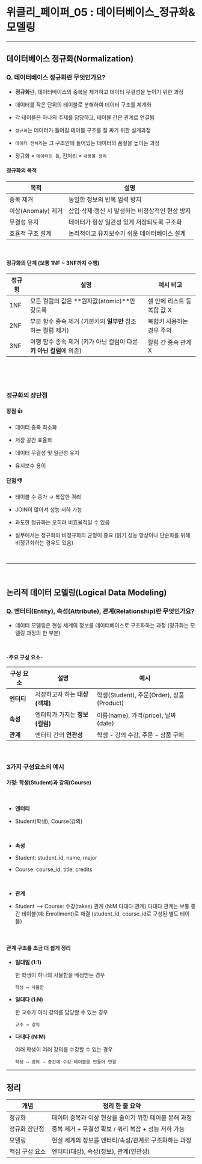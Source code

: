 # 위클리\_페이퍼\_05 : 데이터베이스\_정규화&모델링

---

## 데이터베이스 정규화(Normalization)

### Q. 데이터베이스 정규화란 무엇인가요?

- **정규화**란, 데이터베이스의 중복을 제거하고 데이터 무결성을 높이기 위한 과정

- 데이터를 작은 단위의 테이블로 분해하여 데이터 구조를 체계화

- 각 테이블은 하나의 주제를 담당하고, 테이블 간은 관계로 연결됨

- `정규화`는 데이터가 들어갈 테이블 구조를 잘 짜기 위한 설계과정

- `데이터 전처리`는 그 구조안에 들어있는 데이터의 품질을 높이는 과정

- 정규화 = `데이터의 틀`, 전처리 = `내용물 정리`

#### 정규화의 목적

| 목적               | 설명                                            |
| ------------------ | ----------------------------------------------- |
| 중복 제거          | 동일한 정보의 반복 입력 방지                    |
| 이상(Anomaly) 제거 | 삽입·삭제·갱신 시 발생하는 비정상적인 현상 방지 |
| 무결성 유지        | 데이터가 항상 일관성 있게 저장되도록 구조화     |
| 효율적 구조 설계   | 논리적이고 유지보수가 쉬운 데이터베이스 설계    |

<br>

#### 정규화의 단계 (보통 1NF ~ 3NF까지 수행)

| 정규형 | 설명                                                                | 예시 비고                   |
| ------ | ------------------------------------------------------------------- | --------------------------- |
| 1NF    | 모든 컬럼의 값은 \*\*원자값(atomic)\*\*만 갖도록                    | 셀 안에 리스트 등 복합 값 X |
| 2NF    | 부분 함수 종속 제거 (기본키의 **일부만** 참조하는 컬럼 제거)        | 복합키 사용하는 경우 주의   |
| 3NF    | 이행 함수 종속 제거 (키가 아닌 컬럼이 다른 **키 아닌 컬럼**에 의존) | 칼럼 간 종속 관계 X         |

<br>
<br>
<br>

### 정규화의 장단점

#### 장점 👍

- 데이터 중복 최소화

- 저장 공간 효율화

- 데이터 무결성 및 일관성 유지

- 유지보수 용이

#### 단점 👎

- 테이블 수 증가 → 복잡한 쿼리

- JOIN이 많아져 성능 저하 가능

- 과도한 정규화는 오히려 비효율적일 수 있음

- 실무에서는 정규화와 비정규화의 균형이 중요
  (읽기 성능 향상이나 단순화를 위해 비정규화하는 경우도 있음)

<br>

---

<br>

## 논리적 데이터 모델링(Logical Data Modeling)

### Q. 엔터티(Entity), 속성(Attribute), 관계(Relationship)란 무엇인가요?

- 데이터 모델링은 현실 세계의 정보를 데이터베이스로 구조화하는 과정
  (정규화는 모델링 과정의 한 부분)

<br>

**-주요 구성 요소-**

| 구성 요소  | 설명                           | 예시                                      |
| ---------- | ------------------------------ | ----------------------------------------- |
| **엔터티** | 저장하고자 하는 **대상(객체)** | 학생(Student), 주문(Order), 상품(Product) |
| **속성**   | 엔터티가 가지는 **정보(컬럼)** | 이름(name), 가격(price), 날짜(date)       |
| **관계**   | 엔터티 간의 **연관성**         | 학생 - 강의 수강, 주문 - 상품 구매        |

<br>

### 3가지 구성요소의 예시

#### 가정: 학생(Student)과 강의(Course)

<br>

- **엔터티**

- Student(학생), Course(강의)

<br>

- **속성**

- Student: student_id, name, major

- Course: course_id, title, credits

<br>

- **관계**

- Student ⟶ Course: 수강(takes) 관계 (N:M 다대다 관계)
  다대다 관계는 보통 중간 테이블(예: Enrollment)로 해결
  (student_id, course_id로 구성된 별도 테이블)

<br>

#### 관계 구조를 조금 더 쉽게 정리

- **일대일 (1:1)**

  한 학생이 하나의 사물함을 배정받는 경우

  `학생 ↔ 사물함`

- **일대다 (1:N)**

  한 교수가 여러 강의를 담당할 수 있는 경우

  `교수 → 강의`

- **다대다 (N:M)**

  여러 학생이 여러 강의를 수강할 수 있는 경우

  `학생 ↔ 강의 → 중간에 수강 테이블을 만들어 연결`

---

## 정리

| 개념           | 정리 한 줄 요약                                        |
| -------------- | ------------------------------------------------------ |
| 정규화         | 데이터 중복과 이상 현상을 줄이기 위한 테이블 분해 과정 |
| 정규화 장단점  | 중복 제거 + 무결성 확보 / 쿼리 복잡 + 성능 저하 가능   |
| 모델링         | 현실 세계의 정보를 엔터티/속성/관계로 구조화하는 과정  |
| 핵심 구성 요소 | 엔터티(대상), 속성(정보), 관계(연관성)                 |
